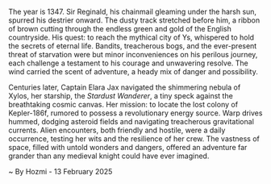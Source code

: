 
The year is 1347.  Sir Reginald, his chainmail gleaming under the harsh sun, spurred his destrier onward.  The dusty track stretched before him, a ribbon of brown cutting through the endless green and gold of the English countryside.  His quest: to reach the mythical city of Ys, whispered to hold the secrets of eternal life.  Bandits, treacherous bogs, and the ever-present threat of starvation were but minor inconveniences on his perilous journey, each challenge a testament to his courage and unwavering resolve.  The wind carried the scent of adventure, a heady mix of danger and possibility.

Centuries later, Captain Elara Jax navigated the shimmering nebula of Xylos, her starship, the *Stardust Wanderer*, a tiny speck against the breathtaking cosmic canvas.  Her mission: to locate the lost colony of Kepler-186f, rumored to possess a revolutionary energy source.  Warp drives hummed, dodging asteroid fields and navigating treacherous gravitational currents.  Alien encounters, both friendly and hostile, were a daily occurrence, testing her wits and the resilience of her crew.  The vastness of space, filled with untold wonders and dangers, offered an adventure far grander than any medieval knight could have ever imagined.

~ By Hozmi - 13 February 2025
